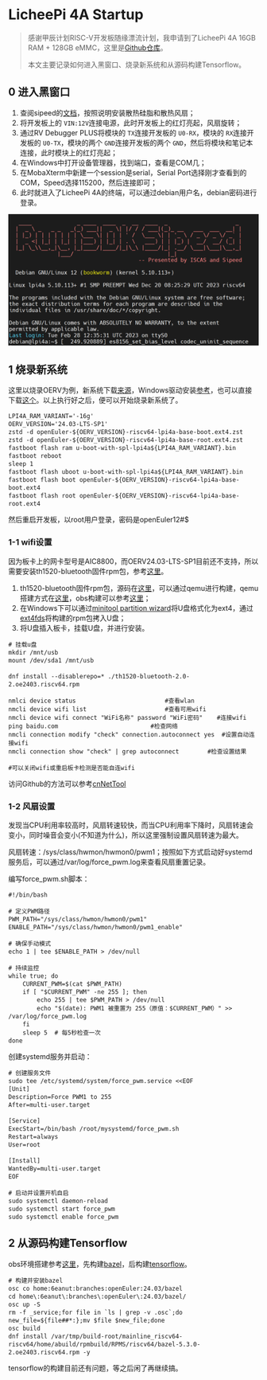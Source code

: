 # LicheePi 4A Startup

> 感谢甲辰计划RISC-V开发板随缘漂流计划，我申请到了LicheePi 4A 16GB RAM + 128GB eMMC，这里是[Github仓库](https://github.com/rv2036/riscv-board-wandering)。
>
> 本文主要记录如何进入黑窗口、烧录新系统和从源码构建Tensorflow。

## 0 进入黑窗口

1. 查阅sipeed的[文档](https://wiki.sipeed.com/hardware/zh/lichee/th1520/lpi4a/2_unbox.html)，按照说明安装散热硅脂和散热风扇；
2. 将开发板上的 `VIN:12V`连接电源，此时开发板上的红灯亮起，风扇旋转；
3. 通过RV Debugger PLUS将模块的 `TX`连接开发板的 `U0-RX`，模块的 `RX`连接开发板的 `U0-TX`，模块的两个 `GND`连接开发板的两个 `GND`，然后将模块和笔记本连接，此时模块上的红灯亮起；
4. 在Windows中打开设备管理器，找到端口，查看是COM几；
5. 在MobaXterm中新建一个session是serial，Serial Port选择刚才查看到的COM，Speed选择115200，然后连接即可；
6. 此时就进入了LicheePi 4A的终端，可以通过debian用户名，debian密码进行登录。

![1743336380892](image/00-startup/1743336380892.png)

## 1 烧录新系统

这里以烧录OERV为例，新系统下载[来源](https://images.oerv.ac.cn/board?uri=products/sipeed/licheepi_4a.json&name=LicheePi+4A)，Windows驱动安装[参考](https://wiki.sipeed.com/hardware/zh/lichee/th1520/lpi4a/4_burn_image.html#Windows-%E4%B8%8B%E9%A9%B1%E5%8A%A8%E5%AE%89%E8%A3%85%28%E7%A6%81%E7%94%A8%E9%A9%B1%E5%8A%A8%E7%AD%BE%E5%90%8D%29)，也可以直接下载[这个](https://github.com/6eanut/temp/releases/download/licheepi4a_oerv24.03-lts-sp1_th1520-bluetooth/licheepi4a_oerv24.03-lts-sp1.zip)。以上执行好之后，便可以开始烧录新系统了。

```shell
LPI4A_RAM_VARIANT='-16g'
OERV_VERSION='24.03-LTS-SP1'
zstd -d openEuler-${OERV_VERSION}-riscv64-lpi4a-base-boot.ext4.zst
zstd -d openEuler-${OERV_VERSION}-riscv64-lpi4a-base-root.ext4.zst
fastboot flash ram u-boot-with-spl-lpi4a${LPI4A_RAM_VARIANT}.bin
fastboot reboot
sleep 1
fastboot flash uboot u-boot-with-spl-lpi4a${LPI4A_RAM_VARIANT}.bin
fastboot flash boot openEuler-${OERV_VERSION}-riscv64-lpi4a-base-boot.ext4
fastboot flash root openEuler-${OERV_VERSION}-riscv64-lpi4a-base-root.ext4
```

然后重启开发板，以root用户登录，密码是openEuler12#$

### 1-1 wifi设置

因为板卡上的网卡型号是AIC8800，而OERV24.03-LTS-SP1目前还不支持，所以需要安装th1520-bluetooth固件rpm包，参考[这里](https://gitee.com/openeuler/RISC-V/issues/IBXGED)。

1. th1520-bluetooth固件rpm包，源码在[这里](https://build.tarsier-infra.isrc.ac.cn/package/show/home:6eanut:branches:Factory:Board:TH1520/th1520-bluetooth)，可以通过qemu进行构建，qemu搭建方式在[这里](https://6eanut.github.io/NOTEBOOK/25-Q1/03_qemu_oerv.html)，obs构建可以参考[这里](https://6eanut.github.io/NOTEBOOK/24-Q3/build-bazel-riscv.html)；
2. 在Windows下可以通过[minitool partition wizard](https://www.partitionwizard.jp/free-partition-manager.html)将U盘格式化为ext4，通过[ext4fds](https://github.com/bobranten/Ext4Fsd)将构建的rpm包拷入U盘；
3. 将U盘插入板卡，挂载U盘，并进行安装。

```shell
# 挂载u盘
mkdir /mnt/usb
mount /dev/sda1 /mnt/usb

dnf install --disablerepo=* ./th1520-bluetooth-2.0-2.oe2403.riscv64.rpm

nmlci device status 						#查看wlan
nmcli device wifi list 						#查看可用wifi
nmcli device wifi connect "WiFi名称" password "WiFi密码" 	#连接wifi
ping baidu.com							#检查网络
nmcli connection modify "check" connection.autoconnect yes	#设置自动连接wifi
nmcli connection show "check" | grep autoconnect		#检查设置结果

#可以关闭wifi或重启板卡检测是否能自连wifi
```

访问Github的方法可以参考[cnNetTool](https://github.com/sinspired/cnNetTool)

### 1-2 风扇设置

发现当CPU利用率较高时，风扇转速较快，而当CPU利用率下降时，风扇转速会变小，同时噪音会变小(不知道为什么)，所以这里强制设置风扇转速为最大。

风扇转速：/sys/class/hwmon/hwmon0/pwm1；按照如下方式启动好systemd服务后，可以通过/var/log/force_pwm.log来查看风扇重置记录。

编写force_pwm.sh脚本：

```shell
#!/bin/bash

# 定义PWM路径
PWM_PATH="/sys/class/hwmon/hwmon0/pwm1"
ENABLE_PATH="/sys/class/hwmon/hwmon0/pwm1_enable"

# 确保手动模式
echo 1 | tee $ENABLE_PATH > /dev/null

# 持续监控
while true; do
    CURRENT_PWM=$(cat $PWM_PATH)
    if [ "$CURRENT_PWM" -ne 255 ]; then
        echo 255 | tee $PWM_PATH > /dev/null
        echo "$(date): PWM1 被重置为 255（原值：$CURRENT_PWM）" >> /var/log/force_pwm.log
    fi
    sleep 5  # 每5秒检查一次
done
```

创建systemd服务并启动：

```shell
# 创建服务文件
sudo tee /etc/systemd/system/force_pwm.service <<EOF
[Unit]
Description=Force PWM1 to 255
After=multi-user.target

[Service]
ExecStart=/bin/bash /root/mysystemd/force_pwm.sh
Restart=always
User=root

[Install]
WantedBy=multi-user.target
EOF

# 启动并设置开机自启
sudo systemctl daemon-reload
sudo systemctl start force_pwm
sudo systemctl enable force_pwm
```

## 2 从源码构建Tensorflow

obs环境搭建参考[这里](https://6eanut.github.io/NOTEBOOK/24-Q3/build-bazel-riscv.html)，先构建[bazel](https://build.tarsier-infra.isrc.ac.cn/package/show/home:6eanut:branches:openEuler:24.03/bazel)，后构建[tensorflow](https://build.tarsier-infra.isrc.ac.cn/package/show/home:6eanut:branches:home:Jingwiw:bazel/tensorflow)。

```shell
# 构建并安装bazel
osc co home:6eanut:branches:openEuler:24.03/bazel
cd home\:6eanut\:branches\:openEuler\:24.03/bazel/
osc up -S
rm -f _service;for file in `ls | grep -v .osc`;do new_file=${file##*:};mv $file $new_file;done
osc build
dnf install /var/tmp/build-root/mainline_riscv64-riscv64/home/abuild/rpmbuild/RPMS/riscv64/bazel-5.3.0-2.oe2403.riscv64.rpm -y
```

tensorflow的构建目前还有问题，等之后闲了再继续搞。
